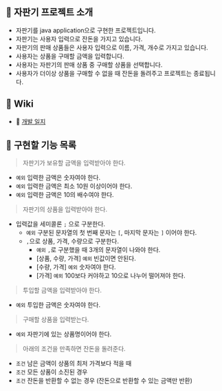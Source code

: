 ## 🙉 자판기 프로젝트 소개
- 자판기를 java application으로 구현한 프로젝트입니다.
- 자판기는 사용자 입력으로 잔돈을 가지고 있습니다.
- 자판기의 판매 상품들은 사용자 입력으로 이름, 가격, 개수로 가지고 있습니다.
- 사용자는 상품을 구매할 금액을 입력합니다.
- 사용자는 자판기의 판매 상품 중 구매할 상품을 선택합니다.
- 사용자가 더이상 상품을 구매할 수 없을 때 잔돈을 돌려주고 프로젝트는 종료됩니다.

## 🧐 Wiki
- 📝 [개발 일지](https://github.com/tonic523/java-vendingmachine-precourse/wiki/%EA%B0%9C%EB%B0%9C-%EC%9D%BC%EC%A7%80)

## 📌 구현할 기능 목록
> 자판기가 보유할 금액을 입력받아야 한다.
- `예외` 입력한 금액은 숫자여야 한다.
- `예외` 입력한 금액은 최소 10원 이상이어야 한다.
- `예외` 입력한 금액은 10의 배수여야 한다.

> 자판기의 상품을 입력받아야 한다.
- 입력값을 세미콜론 `;` 으로 구분한다.
  - `예외` 구분된 문자열의 첫 번째 문자는 `[`, 마지막 문자는 `]` 이어야 한다.
  - `,`으로 상품, 가격, 수량으로 구분한다.
    - `예외` `,`로 구분했을 때 3개의 문자열이 나와야 한다.
    - [상품, 수량, 가격] `예외` 빈값이면 안된다.
    - [수량, 가격] `예외` 숫자여야 한다.
    - [가격] `예외` 100보다 커야하고 10으로 나누어 떨어져야 한다.
  
> 투입할 금액을 입력받아야 한다.
- `예외` 투입한 금액은 숫자여야 한다.

> 구매할 상품을 입력받는다.
- `예외` 자판기에 있는 상품명이어야 한다.

> 아래의 조건을 만족하면 잔돈을 돌려준다.
- `조건` 남은 금액이 상품의 최저 가격보다 적을 때
- `조건` 모든 상품이 소진된 경우
- `조건` 잔돈을 반환할 수 없는 경우 (잔돈으로 반환할 수 있는 금액만 반환)

